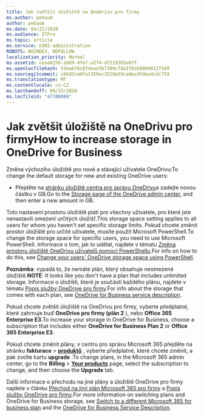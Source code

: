 ```yaml
---
title: Jak zvětšit úložiště na OneDrivu pro firmy
ms.author: pebaum
author: pebaum
ms.date: 04/21/2020
ms.audience: ITPro
ms.topic: article
ms.service: o365-administration
ROBOTS: NOINDEX, NOFOLLOW
localization_priority: Normal
ms.assetid: ceaa6256-a9d9-4fef-a274-d7219365e07f
ms.openlocfilehash: 53eabf6c87dead3b7309c7da1f8a590940127169
ms.sourcegitcommit: c6692ce0fa1358ec3529e59ca0ecdfdea4cdc759
ms.translationtype: MT
ms.contentlocale: cs-CZ
ms.lasthandoff: 09/15/2020
ms.locfileid: "47780088"
---
```

# <a name="how-to-increase-storage-in-onedrive-for-business"></a><span data-ttu-id="ee786-102">Jak zvětšit úložiště na OneDrivu pro firmy</span><span class="sxs-lookup"><span data-stu-id="ee786-102">How to increase storage in OneDrive for Business</span></span>

<span data-ttu-id="ee786-103">Změna výchozího úložiště pro nové a stávající uživatele OneDrivu:</span><span class="sxs-lookup"><span data-stu-id="ee786-103">To change the default storage for new and existing OneDrive users:</span></span>
  
- <span data-ttu-id="ee786-104">Přejděte na [stránku úložiště centra pro správu OneDrivu](https://admin.onedrive.com/?v=StorageSettings)a zadejte novou částku v GB.</span><span class="sxs-lookup"><span data-stu-id="ee786-104">Go to the [Storage page of the OneDrive admin center](https://admin.onedrive.com/?v=StorageSettings), and then enter a new amount in GB.</span></span>

<span data-ttu-id="ee786-105">Toto nastavení prostoru úložiště platí pro všechny uživatele, pro které jste nenastavili omezení určitých úložišť.</span><span class="sxs-lookup"><span data-stu-id="ee786-105">This storage space setting applies to all users for whom you haven't set specific storage limits.</span></span> <span data-ttu-id="ee786-106">Pokud chcete změnit prostor úložiště pro určité uživatele, musíte použít Microsoft PowerShell.</span><span class="sxs-lookup"><span data-stu-id="ee786-106">To change the storage space for specific users, you need to use Microsoft PowerShell.</span></span> <span data-ttu-id="ee786-107">Informace o tom, jak to udělat, najdete v tématu [Změna prostoru úložiště OneDrivu uživatelů pomocí PowerShellu](https://go.microsoft.com/fwlink/?linkid=866402).</span><span class="sxs-lookup"><span data-stu-id="ee786-107">For info on how to do this, see [Change your users' OneDrive storage space using PowerShell](https://go.microsoft.com/fwlink/?linkid=866402).</span></span>

<span data-ttu-id="ee786-108">**Poznámka**: vypadá to, že nemáte plán, který obsahuje neomezené úložiště.</span><span class="sxs-lookup"><span data-stu-id="ee786-108">**NOTE**: It looks like you don't have a plan that includes unlimited storage.</span></span> <span data-ttu-id="ee786-109">Informace o úložišti, které je součástí každého plánu, najdete v tématu [Popis služby OneDrive pro firmy](https://go.microsoft.com/fwlink/p/?LinkID=826071).</span><span class="sxs-lookup"><span data-stu-id="ee786-109">For info about the storage that comes with each plan, see [OneDrive for Business service description](https://go.microsoft.com/fwlink/p/?LinkID=826071).</span></span>
  
<span data-ttu-id="ee786-110">Pokud chcete zvětšit úložiště na OneDrivu pro firmy, vyberte předplatné, které zahrnuje buď **OneDrive pro firmy (plán 2** ), nebo **Office 365 Enterprise E3**.</span><span class="sxs-lookup"><span data-stu-id="ee786-110">To increase your storage in OneDrive for Business, choose a subscription that includes either **OneDrive for Business Plan 2** or **Office 365 Enterprise E3**.</span></span> 
  
<span data-ttu-id="ee786-111">Pokud chcete změnit plány, v centru pro správu Microsoft 365 přejděte na stránku **fakturace** \> **[produktů](https://go.microsoft.com/fwlink/p/?linkid=842054)** , vyberte předplatné, které chcete změnit, a pak zvolte kartu **upgrade** .</span><span class="sxs-lookup"><span data-stu-id="ee786-111">To change plans, in the Microsoft 365 admin center, go to the **Billing** \> **[Your products](https://go.microsoft.com/fwlink/p/?linkid=842054)** page, select the subscription to change, and then choose the **Upgrade** tab.</span></span>
  
<span data-ttu-id="ee786-112">Další informace o přechodu na jiné plány a úložiště OneDrive pro firmy najdete v článku [Přechod na jiný plán Microsoft 365 pro firmy](https://go.microsoft.com/fwlink/?LinkId=2031117) a [Popis služby OneDrive pro firmy](https://go.microsoft.com/fwlink/p/?LinkId-2031122).</span><span class="sxs-lookup"><span data-stu-id="ee786-112">For more information on switching plans and OneDrive for Business storage, see [Switch to a different Microsoft 365 for business plan](https://go.microsoft.com/fwlink/?LinkId=2031117) and the [OneDrive for Business Service Description](https://go.microsoft.com/fwlink/p/?LinkId-2031122).</span></span>